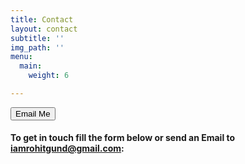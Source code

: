 ```yaml
---
title: Contact
layout: contact
subtitle: ''
img_path: ''
menu:
  main:
    weight: 6

---
```

<button onclick="window.location.href='mailto:iamrohitgund@gmail.com'">Email Me</button>

#### **To get in touch fill the form below or send an Email to iamrohitgund@gmail.com:**